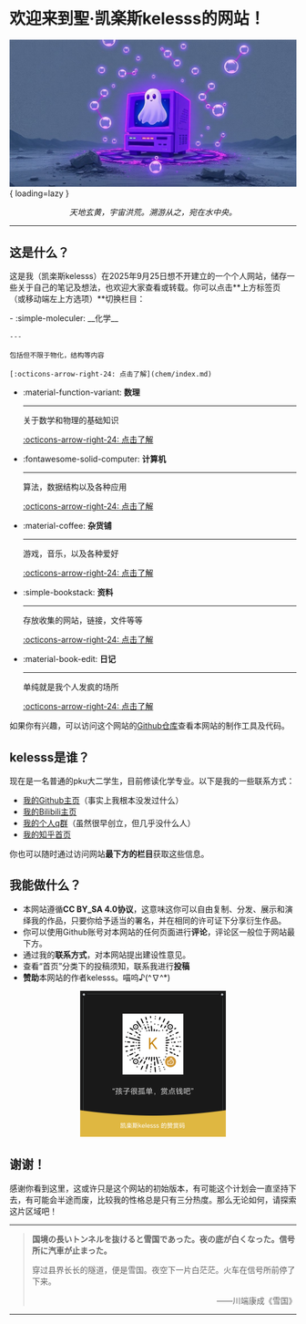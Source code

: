 # 欢迎来到**聖·凯楽斯kelesss**的网站！

![homepage](imgs\homepage.jpeg){ loading=lazy }

<center><i>天地玄黄，宇宙洪荒。溯游从之，宛在水中央。</i></center>

---

## 这是什么？

这是我（凯楽斯kelesss）在2025年9月25日想不开建立的一个个人网站，储存一些关于自己的笔记及想法，也欢迎大家查看或转载。你可以点击**上方标签页（或移动端左上方选项）**切换栏目：

<div class="grid cards" markdown>
-   :simple-moleculer:   __化学__ 

    ---
    
    包括但不限于物化，结构等内容
    
    [:octicons-arrow-right-24: 点击了解](chem/index.md)

-   :material-function-variant:   __数理__

    ---

    关于数学和物理的基础知识

    [:octicons-arrow-right-24: 点击了解](maphy/index.md)

-   :fontawesome-solid-computer:   __计算机__ 

    ---

    算法，数据结构以及各种应用

    [:octicons-arrow-right-24: 点击了解](cs/index.md)

-   :material-coffee:   __杂货铺__ 

    ---

    游戏，音乐，以及各种爱好

    [:octicons-arrow-right-24: 点击了解](lqbz/index.md)
    
-   :simple-bookstack:   __资料__  

    ---

    存放收集的网站，链接，文件等等
    
    [:octicons-arrow-right-24: 点击了解](refs/index.md)
    
-   :material-book-edit:   __日记__  

    ---

    单纯就是我个人发疯的场所

    [:octicons-arrow-right-24: 点击了解](blog/index.md)
</div>

如果你有兴趣，可以访问这个网站的[Github仓库](https://github.com/SUPERkelesss/superkelesss.github.io.git)查看本网站的制作工具及代码。

## kelesss是谁？

现在是一名普通的pku大二学生，目前修读化学专业。以下是我的一些联系方式：

- [我的Github主页](https://github.com/SUPERkelesss)（事实上我根本没发过什么）
- [我的Bilibili主页](https://space.bilibili.com/334614292)
- [我的个人q群](https://qm.qq.com/q/YXattqg3Kg)（虽然很早创立，但几乎没什么人）
- [我的知乎首页](https://www.zhihu.com/people/ke-le-kelesss)

你也可以随时通过访问网站**最下方的栏目**获取这些信息。


## 我能做什么？

- 本网站遵循**CC BY_SA 4.0协议**，这意味这你可以自由复制、分发、展示和演绎我的作品，只要你给予适当的署名，并在相同的许可证下分享衍生作品。
- 你可以使用Github账号对本网站的任何页面进行**评论**，评论区一般位于网站最下方。
- 通过我的**联系方式**，对本网站提出建设性意见。
- 查看“首页”分类下的投稿须知，联系我进行**投稿**
- **赞助**本网站的作者kelesss。喵呜♪(\^∇\^*)

<center><img src="imgs\tips.png" alt="tips" style="zoom:25%;" /></center>

## 谢谢！

感谢你看到这里，这或许只是这个网站的初始版本，有可能这个计划会一直坚持下去，有可能会半途而废，比较我的性格总是只有三分热度。那么无论如何，请探索这片区域吧！

---

> **国境の長いトンネルを抜けると雪国であった。夜の底が白くなった。信号所に汽車が止まった。**
>
> 穿过县界长长的隧道，便是雪国。夜空下一片白茫茫。火车在信号所前停了下来。
>
> <p align="right"> ——川端康成《雪国》</p>

---





